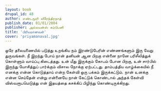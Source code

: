 ```yaml
---
layout: book
drupal_id: 48
author: எண்டமூரி வீரேந்திரநாத்
publish_date: 01/01/2004
publisher: அல்லயன்ஸ் கம்பெனி
title: 'பிரியமானவள்'
cover: 'priyamanaval.jpg'
---
```

ஒரே தலையணையில் படுத்து உறங்கிய நம் இரண்டுபேரின் எண்ணங்களும் இரு வேறு துருவங்கள். நீ இறந்து போய் நான் தனியன் ஆன பிறகு என்னை நானே பரிசீலித்துக் கொள்ளும் வாய்ப்பு கிடைத்தது. உன் மீது இருக்கும் கோபம் போன பிறகு, உன் சார்பில் இருந்து யோசித்துப் பார்க்கும் விசால நோக்கு ஏற்பட்டது.
தாம்பத்திய வாழ்க்கையில் நீ எனக்கு என்ன கொடுத்தாய் என்ற கேள்வி ஒரு பக்கம் இருக்கட்டும். நான் உனக்கு என்ன செய்தேன் என்று என்னையே நான் கேட்டுக் கொண்டால் அந்தக் கேள்வி விஸ்வரூபமெடுத்து என் இதயத்தை கசக்கிப் பிழிந்து கொண்டிருக்கிறது.
